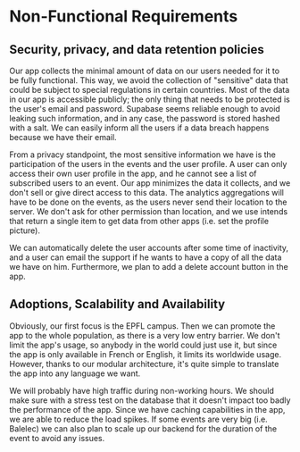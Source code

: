 # Non-Functional Requirements

## Security, privacy, and data retention policies

Our app collects the minimal amount of data on our users needed for it to be fully functional. This way, we avoid the collection of "sensitive" data that could be subject to special regulations in certain countries. Most of the data in our app is accessible publicly; the only thing that needs to be protected is the user's email and password. Supabase seems reliable enough to avoid leaking such information, and in any case, the password is stored hashed with a salt. We can easily inform all the users if a data breach happens because we have their email.

From a privacy standpoint, the most sensitive information we have is the participation of the users in the events and the user profile. A user can only access their own user profile in the app, and he cannot see a list of subscribed users to an event. Our app minimizes the data it collects, and we don't sell or give direct access to this data. The analytics aggregations will have to be done on the events, as the users never send their location to the server. We don't ask for other permission than location, and we use intends that return a single item to get data from other apps (i.e. set the profile picture).

We can automatically delete the user accounts after some time of inactivity, and a user can email the support if he wants to have a copy of all the data we have on him. Furthermore, we plan to add a delete account button in the app.

## Adoptions, Scalability and Availability

Obviously, our first focus is the EPFL campus. Then we can promote the app to the whole population, as there is a very low entry barrier. We don't limit the app's usage, so anybody in the world could just use it, but since the app is only available in French or English, it limits its worldwide usage. However, thanks to our modular architecture, it's quite simple to translate the app into any language we want.

We will probably have high traffic during non-working hours. We should make sure with a stress test on the database that it doesn't impact too badly the performance of the app. Since we have caching capabilities in the app, we are able to reduce the load spikes. If some events are very big (i.e. Balelec) we can also plan to scale up our backend for the duration of the event to avoid any issues.
